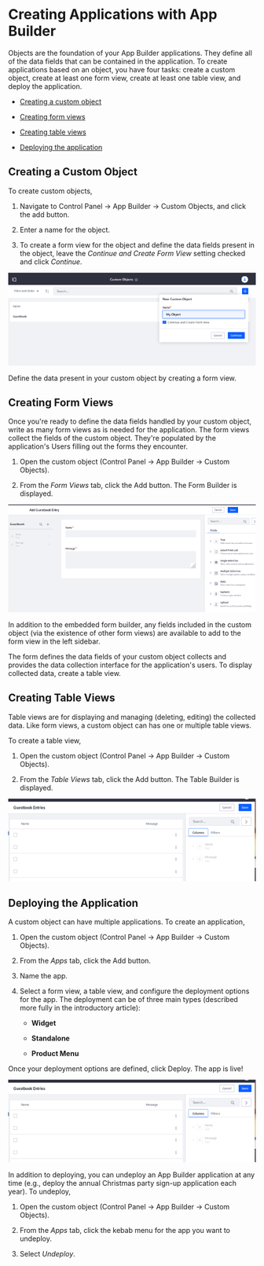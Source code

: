 # Creating Applications with App Builder

Objects are the foundation of your App Builder applications. They define all of the data fields that can be contained in the application. To create applications based on an object, you have four tasks: create a custom object, create at least one form view, create at least one table view, and deploy the application.

- [Creating a custom object](#creating-a-custom-object)

- [Creating form views](#creating-form-views)

- [Creating table views](#creating-table-views)

- [Deploying the application](#deploying-the-application)

## Creating a Custom Object

To create custom objects, 

1.  Navigate to Control Panel &rarr; App Builder &rarr; Custom Objects, and click the add button.

1.  Enter a name for the object.

1.  To create a form view for the object and define the data fields present in the object, leave the _Continue and Create Form View_ setting checked and click _Continue_.

![Creating a custom object is the first step to writing an App Builder application.](./creating-applications-with-app-builder/images/app-builder-custom-object.png)

Define the data present in your custom object by creating a form view.

## Creating Form Views

Once you're ready to define the data fields handled by your custom object, write as many form views as is needed for the application. The form views collect the fields of the custom object. They're populated by the application's Users filling out the forms they encounter.

1.  Open the custom object (Control Panel &rarr; App Builder &rarr; Custom Objects).

1.  From the _Form Views_ tab, click the Add button. The Form Builder is displayed.

![Use the form builder embedded inside the App Builder to create form views.](./creating-applications-with-app-builder/images/app-builder-form-builder.png)

In addition to the embedded form builder, any fields included in the custom object (via the existence of other form views) are available to add to the form view in the left sidebar.

The form defines the data fields of your custom object collects and provides the data collection interface for the application's users. To display collected data, create a table view.

## Creating Table Views

Table views are for displaying and managing (deleting, editing) the collected data. Like form views, a custom object can has one or multiple table views.

To create a table view, 

1.  Open the custom object (Control Panel &rarr; App Builder &rarr; Custom Objects).

1.  From the _Table Views_ tab, click the Add button. The Table Builder is displayed.

![Use the table builder embedded inside the App Builder to create table views.](./creating-applications-with-app-builder/images/app-builder-table-builder.png)

## Deploying the Application

A custom object can have multiple applications. To create an application, 

1.  Open the custom object (Control Panel &rarr; App Builder &rarr; Custom Objects).

1.  From the _Apps_ tab, click the Add button.

1.  Name the app.

1.  Select a form view, a table view, and configure the deployment options for the app. The deployment can be of three main types (described more fully in the introductory article):

    - **Widget**

    - **Standalone**

    - **Product Menu**

Once your deployment options are defined, click Deploy. The app is live!

![Here's a simple application deployed to the Site Menu (one of the Product Menu deployment options).](./creating-applications-with-app-builder/images/app-builder-table-builder.png)

In addition to deploying, you can undeploy an App Builder application at any time (e.g., deploy the annual Christmas party sign-up application each year). To undeploy,

1.  Open the custom object (Control Panel &rarr; App Builder &rarr; Custom Objects).

1.  From the _Apps_ tab, click the kebab menu for the app you want to undeploy.

1.  Select _Undeploy_.


